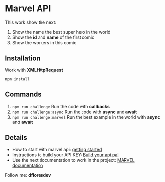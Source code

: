 # Marvel API

This work show the next:

1. Show the name the best super hero in the world
2. Show the **id** and **name** of the first comic
3. Show the workers in this comic

## Installation

Work with **XMLHttpRequest**

```
npm install
```

## Commands

1. `npm run challenge` Run the code with **callbacks**
2. `npm run challenge:async` Run the code with **async** and **await**
3. `npm run challenge:marvel` Run the best example in the world with **async** and **await**

## Details

- How to start with marvel api: [getting started](https://developer.marvel.com/documentation/getting_started)
- Instructions to build your API KEY: [Build your api pal](https://developer.marvel.com/documentation/authorization)
- Use the next documentation to work in the project: [MARVEL documentation](https://developer.marvel.com/docs#!/public/getCharacterIndividual_get_1)

Follow me: **dfloresdev**
